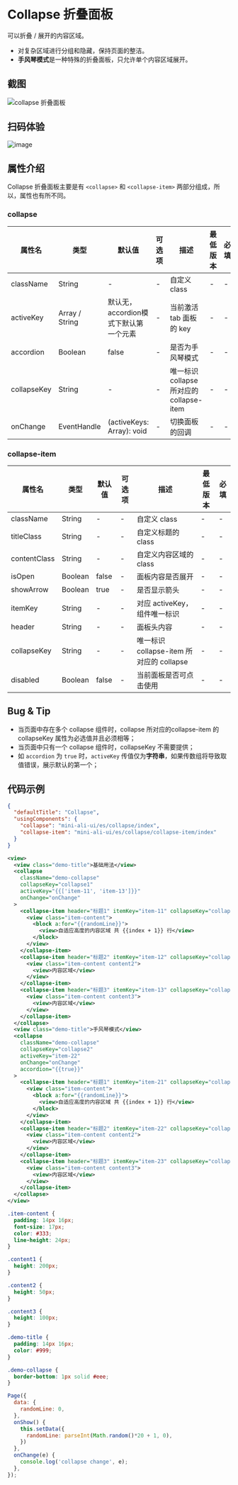 # Collapse 折叠面板

可以折叠 / 展开的内容区域。
* 对复杂区域进行分组和隐藏，保持页面的整洁。
* **手风琴模式**是一种特殊的折叠面板，只允许单个内容区域展开。


## 截图
![collapse 折叠面板](https://gw.alipayobjects.com/mdn/rms_ce4c6f/afts/img/A*cPXdQZmoXfIAAAAAAAAAAABkARQnAQ)



## 扫码体验

![image](http://mdn.alipayobjects.com/afts/img/A*zPrfTYBFXaQAAAAAAAAAAABkAa8wAA/original?bz=openpt_doc&t=6VlOp_JCeXb8UFqBpZsovAAAAABkMK8AAAAA)



## 属性介绍
Collapse 折叠面板主要是有 `<collapse>` 和 `<collapse-item>` 两部分组成，所以，属性也有所不同。

### collapse
| 属性名 | 类型 | 默认值 | 可选项 | 描述 | 最低版本 | 必填 |
| ---- | ---- | ---- | ---- | ---- | ---- | ---- |
| className | String | - | - | 自定义 class | - | - |
| activeKey | Array / String | 默认无，accordion模式下默认第一个元素 | - | 当前激活 tab 面板的 key | - | - |
| accordion | Boolean | false | - | 是否为手风琴模式 | - | - |
| collapseKey | String | - | - | 唯一标识 collapse 所对应的 collapse-item | - | - |
| onChange | EventHandle | (activeKeys: Array): void | - | 切换面板的回调 | - | - |

### collapse-item
| 属性名 | 类型 | 默认值 | 可选项 | 描述 | 最低版本 | 必填 |
| ---- | ---- | ---- | ---- | ---- | ---- | ---- |
| className | String | - | - | 自定义 class | - | - |
| titleClass | String | - | - | 自定义标题的 class | - | - |
| contentClass | String | - | - | 自定义内容区域的 class | - | - |
| isOpen | Boolean | false | - | 面板内容是否展开 | - | - |
| showArrow | Boolean | true | - | 是否显示箭头 | - | - |
| itemKey | String | - | - | 对应 activeKey，组件唯一标识 | - | - |
| header | String | - | - | 面板头内容 | - | - |
| collapseKey | String | - | - | 唯一标识 collapse-item 所对应的 collapse | - | - |
| disabled | Boolean | false | - | 当前面板是否可点击使用 | - | - |

## Bug & Tip

* 当页面中存在多个 collapse 组件时，collapse 所对应的collapse-item 的 collapseKey 属性为必选值并且必须相等；
* 当页面中只有一个 collapse 组件时，collapseKey 不需要提供；
* 如 `accordion` 为 `true` 时，`activeKey` 传值仅为**字符串**，如果传数组将导致取值错误，展示默认的第一个；

## 代码示例

```json
{
  "defaultTitle": "Collapse",
  "usingComponents": {
    "collapse": "mini-ali-ui/es/collapse/index",
    "collapse-item": "mini-ali-ui/es/collapse/collapse-item/index"
  }
}
```

```xml
<view>
  <view class="demo-title">基础用法</view>
  <collapse
    className="demo-collapse"
    collapseKey="collapse1"
    activeKey="{{['item-11', 'item-13']}}"
    onChange="onChange"
  >
    <collapse-item header="标题1" itemKey="item-11" collapseKey="collapse1">
      <view class="item-content">
        <block a:for="{{randomLine}}">
          <view>自适应高度的内容区域 共 {{index + 1}} 行</view>
        </block>
      </view>
    </collapse-item>
    <collapse-item header="标题2" itemKey="item-12" collapseKey="collapse1">
      <view class="item-content content2">
        <view>内容区域</view>
      </view>
    </collapse-item>
    <collapse-item header="标题3" itemKey="item-13" collapseKey="collapse1">
      <view class="item-content content3">
        <view>内容区域</view>
      </view>
    </collapse-item>
  </collapse>
  <view class="demo-title">手风琴模式</view>
  <collapse
    className="demo-collapse"
    collapseKey="collapse2"
    activeKey="item-22"
    onChange="onChange"
    accordion="{{true}}"
  >
    <collapse-item header="标题1" itemKey="item-21" collapseKey="collapse2">
      <view class="item-content">
        <block a:for="{{randomLine}}">
          <view>自适应高度的内容区域 共 {{index + 1}} 行</view>
        </block>
      </view>
    </collapse-item>
    <collapse-item header="标题2" itemKey="item-22" collapseKey="collapse2">
      <view class="item-content content2">
        <view>内容区域</view>
      </view>
    </collapse-item>
    <collapse-item header="标题3" itemKey="item-23" collapseKey="collapse2">
      <view class="item-content content3">
        <view>内容区域</view>
      </view>
    </collapse-item>
  </collapse>  
</view>
```

```css
.item-content {
  padding: 14px 16px;
  font-size: 17px;
  color: #333;
  line-height: 24px;
}

.content1 {
  height: 200px;
}

.content2 {
  height: 50px;
}

.content3 {
  height: 100px;
}

.demo-title {
  padding: 14px 16px;
  color: #999;
}

.demo-collapse {
  border-bottom: 1px solid #eee;
}
```

```javascript
Page({
  data: {
    randomLine: 0,
  },
  onShow() {
    this.setData({
      randomLine: parseInt(Math.random()*20 + 1, 0),
    })
  },
  onChange(e) {
    console.log('collapse change', e);
  },
});
```
